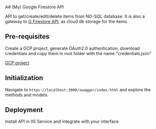A# (My) Google Firestore API 

API to get/create/edit/delete items from NO-SQL database.
It is also a gateway to [G Firestore API](https://cloud.google.com/firestore?hl=es),  as cloud db storage for the items

## Pre-requisites
Create a GCP project, generate OAuth2.0 authentication, download credentials and copy them in root folder with the name "credentials.json"

[GCP project](https://cloud.google.com/resource-manager/docs/creating-managing-projects)

## Initialization

Navigate to `https://localhost:3000/swagger/index.html` and explore the methods and models.

## Deployment

Install API in IIS Service and integrate with your interface
